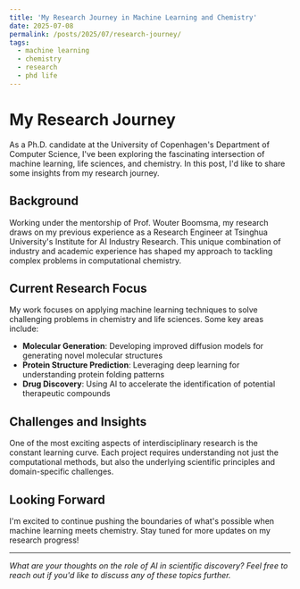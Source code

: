 ```yaml
---
title: 'My Research Journey in Machine Learning and Chemistry'
date: 2025-07-08
permalink: /posts/2025/07/research-journey/
tags:
  - machine learning
  - chemistry
  - research
  - phd life
---
```


# My Research Journey

As a Ph.D. candidate at the University of Copenhagen's Department of Computer Science, I've been exploring the fascinating intersection of machine learning, life sciences, and chemistry. In this post, I'd like to share some insights from my research journey.

## Background

Working under the mentorship of Prof. Wouter Boomsma, my research draws on my previous experience as a Research Engineer at Tsinghua University's Institute for AI Industry Research. This unique combination of industry and academic experience has shaped my approach to tackling complex problems in computational chemistry.

## Current Research Focus

My work focuses on applying machine learning techniques to solve challenging problems in chemistry and life sciences. Some key areas include:

- **Molecular Generation**: Developing improved diffusion models for generating novel molecular structures
- **Protein Structure Prediction**: Leveraging deep learning for understanding protein folding patterns
- **Drug Discovery**: Using AI to accelerate the identification of potential therapeutic compounds

## Challenges and Insights

One of the most exciting aspects of interdisciplinary research is the constant learning curve. Each project requires understanding not just the computational methods, but also the underlying scientific principles and domain-specific challenges.

## Looking Forward

I'm excited to continue pushing the boundaries of what's possible when machine learning meets chemistry. Stay tuned for more updates on my research progress!

---

*What are your thoughts on the role of AI in scientific discovery? Feel free to reach out if you'd like to discuss any of these topics further.*
